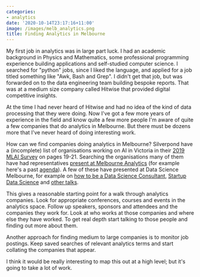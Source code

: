 ```yaml
---
categories:
- analytics
date: '2020-10-14T23:17:16+11:00'
image: /images/melb_analytics.png
title: Finding Analytics in Melbourne
---
```


My first job in analytics was in large part luck.
I had an academic background in Physics and Mathematics, some professional programming experience building applications and self-studied computer science.
I searched for "python" jobs, since I liked the language, and applied for a job titled something like "Awk, Bash and Grep".
I didn't get that job, but was forwarded on to the data engineering team building bespoke reports.
That was at a medium size company called Hitwise that provided digital competitive insights.

At the time I had never heard of Hitwise and had no idea of the kind of data processing that they were doing.
Now I've got a few more years of experience in the field and know quite a few more people I'm aware of quite a few companies that do analytics in Melbourne.
But there must be dozens more that I've never heard of doing interesting work.

How can we find companies doing analytics in Melbourne?
Silverpond have a (incomplete) list of organisations working on AI in Victoria in their [2019 MLAI Survey](https://silverpond.com.au/wp-content/uploads/2019/05/MLAI-Ecosystem-Survey-1.pdf) on pages 19-21.
Searching the organisations many of them have had representatives [present at Melbourne Analytics](http://melbourneanalytics.com/past-presenters/) (for example here's a past [agenda](http://www.melbourneanalytics.com/wp-content/uploads/2017/07/MBSA2017-Agenda-vF.pdf)).
A few of these have presented at Data Science Melbourne, for example on [how to be a Data Science Consultant](https://www.meetup.com/Data-Science-Melbourne/events/251423573/), [Startup Data Science](https://www.meetup.com/Data-Science-Melbourne/events/230029802/) and [other talks](https://www.meetup.com/Data-Science-Melbourne/events/236327550/).

This gives a reasonable starting point for a walk through analytics companies.
Look for appropriate conferences, courses and events in the analytics space.
Follow up speakers, sponsors and attendees and the companies they work for.
Look at who works at those companies and where else they have worked.
To get real depth start talking to those people and finding out more about them.

Another approach for finding medium to large companies is to monitor job postings.
Keep saved searches of relevant analytics terms and start collating the companies that appear.

I think it would be really interesting to map this out at a high level; but it's going to take a lot of work.